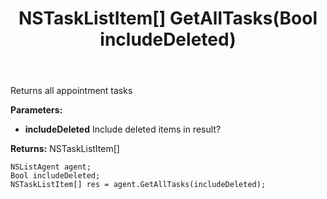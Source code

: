 ﻿---
uid: crmscript_ref_NSListAgent_GetAllTasks
title: NSTaskListItem[] GetAllTasks(Bool includeDeleted)
intellisense: NSListAgent.GetAllTasks
keywords: NSListAgent, GetAllTasks
so.topic: reference
---

Returns all appointment tasks

**Parameters:**
 - **includeDeleted** Include deleted items in result?

**Returns:** NSTaskListItem[]

```crmscript
NSListAgent agent;
Bool includeDeleted;
NSTaskListItem[] res = agent.GetAllTasks(includeDeleted);
```

